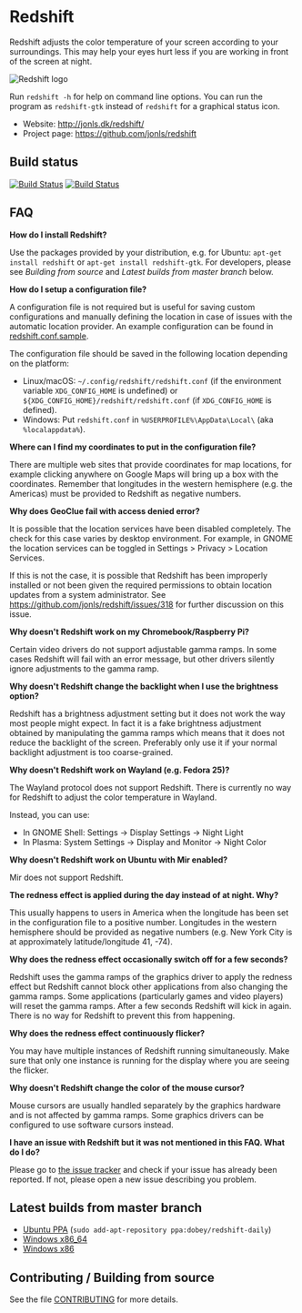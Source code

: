 
Redshift
========

Redshift adjusts the color temperature of your screen according to
your surroundings. This may help your eyes hurt less if you are
working in front of the screen at night.

![Redshift logo](http://jonls.dk/assets/redshift-icon-256.png)

Run `redshift -h` for help on command line options. You can run the program
as `redshift-gtk` instead of `redshift` for a graphical status icon.

* Website: http://jonls.dk/redshift/
* Project page: https://github.com/jonls/redshift

Build status
------------

[![Build Status](https://travis-ci.org/jonls/redshift.svg?branch=master)](https://travis-ci.org/jonls/redshift)
[![Build Status](https://ci.appveyor.com/api/projects/status/github/jonls/redshift?branch=master&svg=true)](https://ci.appveyor.com/project/jonls/redshift)

FAQ
---

**How do I install Redshift?**

Use the packages provided by your distribution, e.g. for Ubuntu:
`apt-get install redshift` or `apt-get install redshift-gtk`. For developers,
please see _Building from source_ and _Latest builds from master branch_ below.

**How do I setup a configuration file?**

A configuration file is not required but is useful for saving custom
configurations and manually defining the location in case of issues with the
automatic location provider. An example configuration can be found in
[redshift.conf.sample](redshift.conf.sample).

The configuration file should be saved in the following location depending on
the platform:

- Linux/macOS: `~/.config/redshift/redshift.conf` (if the environment variable `XDG_CONFIG_HOME` is undefined) or `${XDG_CONFIG_HOME}/redshift/redshift.conf` (if `XDG_CONFIG_HOME` is defined).
- Windows: Put `redshift.conf` in `%USERPROFILE%\AppData\Local\`
    (aka `%localappdata%`).

**Where can I find my coordinates to put in the configuration file?**

There are multiple web sites that provide coordinates for map locations, for
example clicking anywhere on Google Maps will bring up a box with the
coordinates. Remember that longitudes in the western hemisphere (e.g. the
Americas) must be provided to Redshift as negative numbers.

**Why does GeoClue fail with access denied error?**

It is possible that the location services have been disabled completely. The
check for this case varies by desktop environment. For example, in GNOME the
location services can be toggled in Settings > Privacy > Location Services.

If this is not the case, it is possible that Redshift has been improperly
installed or not been given the required permissions to obtain location
updates from a system administrator. See
https://github.com/jonls/redshift/issues/318 for further discussion on this
issue.

**Why doesn't Redshift work on my Chromebook/Raspberry Pi?**

Certain video drivers do not support adjustable gamma ramps. In some cases
Redshift will fail with an error message, but other drivers silently ignore
adjustments to the gamma ramp.

**Why doesn't Redshift change the backlight when I use the brightness option?**

Redshift has a brightness adjustment setting but it does not work the way most
people might expect. In fact it is a fake brightness adjustment obtained by
manipulating the gamma ramps which means that it does not reduce the backlight
of the screen. Preferably only use it if your normal backlight adjustment is
too coarse-grained.

**Why doesn't Redshift work on Wayland (e.g. Fedora 25)?**

The Wayland protocol does not support Redshift. There is currently no way for
Redshift to adjust the color temperature in Wayland.

Instead, you can use:

- In GNOME Shell: Settings → Display Settings → Night Light
- In Plasma: System Settings → Display and Monitor → Night Color

**Why doesn't Redshift work on Ubuntu with Mir enabled?**

Mir does not support Redshift.

**The redness effect is applied during the day instead of at night. Why?**

This usually happens to users in America when the longitude has been set in the
configuration file to a positive number. Longitudes in the western hemisphere
should be provided as negative numbers (e.g. New York City is at approximately
latitude/longitude 41, -74).

**Why does the redness effect occasionally switch off for a few seconds?**

Redshift uses the gamma ramps of the graphics driver to apply the redness
effect but Redshift cannot block other applications from also changing the
gamma ramps. Some applications (particularly games and video players) will
reset the gamma ramps. After a few seconds Redshift will kick in again. There
is no way for Redshift to prevent this from happening.

**Why does the redness effect continuously flicker?**

You may have multiple instances of Redshift running simultaneously. Make sure
that only one instance is running for the display where you are seeing the
flicker.

**Why doesn't Redshift change the color of the mouse cursor?**

Mouse cursors are usually handled separately by the graphics hardware and is
not affected by gamma ramps. Some graphics drivers can be configured to use
software cursors instead.

**I have an issue with Redshift but it was not mentioned in this FAQ. What
do I do?**

Please go to [the issue tracker](https://github.com/jonls/redshift/issues) and
check if your issue has already been reported. If not, please open a new issue
describing you problem.

Latest builds from master branch
--------------------------------

- [Ubuntu PPA](https://launchpad.net/~dobey/+archive/ubuntu/redshift-daily/+packages) (`sudo add-apt-repository ppa:dobey/redshift-daily`)
- [Windows x86_64](https://ci.appveyor.com/api/projects/jonls/redshift/artifacts/redshift-windows-x86_64.zip?branch=master&job=Environment%3A+arch%3Dx86_64&pr=false)
- [Windows x86](https://ci.appveyor.com/api/projects/jonls/redshift/artifacts/redshift-windows-i686.zip?branch=master&job=Environment%3A+arch%3Di686&pr=false)

Contributing / Building from source
-----------------------------------

See the file [CONTRIBUTING](CONTRIBUTING.md) for more details.
